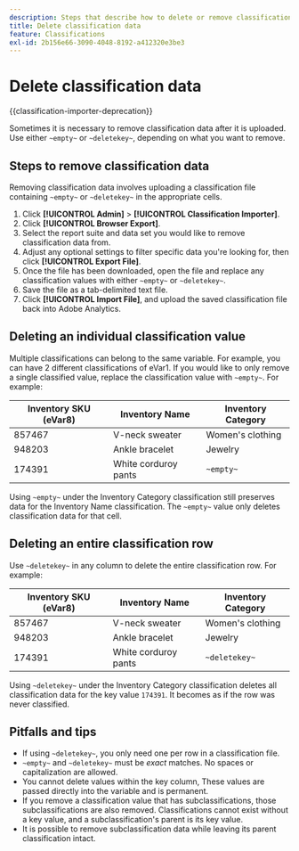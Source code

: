 ```yaml
---
description: Steps that describe how to delete or remove classification data.
title: Delete classification data
feature: Classifications
exl-id: 2b156e66-3090-4048-8192-a412320e3be3
---
```

# Delete classification data

{{classification-importer-deprecation}}

Sometimes it is necessary to remove classification data after it is uploaded. Use either `~empty~` or `~deletekey~`, depending on what you want to remove.

## Steps to remove classification data

Removing classification data involves uploading a classification file containing `~empty~` or `~deletekey~` in the appropriate cells.

1. Click **[!UICONTROL Admin]** > **[!UICONTROL Classification Importer]**.
1. Click **[!UICONTROL Browser Export]**.
1. Select the report suite and data set you would like to remove classification data from.
1. Adjust any optional settings to filter specific data you're looking for, then click **[!UICONTROL Export File]**.
1. Once the file has been downloaded, open the file and replace any classification values with either `~empty~` or `~deletekey~`.
1. Save the file as a tab-delimited text file.
1. Click **[!UICONTROL Import File]**, and upload the saved classification file back into Adobe Analytics.

## Deleting an individual classification value

Multiple classifications can belong to the same variable. For example, you can have 2 different classifications of eVar1. If you would like to only remove a single classified value, replace the classification value with `~empty~`. For example:

| Inventory SKU (eVar8) | Inventory Name | Inventory Category |
| --- | --- | --- |
| 857467 | V-neck sweater | Women's clothing |
| 948203 | Ankle bracelet | Jewelry |
| 174391 | White corduroy pants | `~empty~` |

Using `~empty~` under the Inventory Category classification still preserves data for the Inventory Name classification. The `~empty~` value only deletes classification data for that cell.

## Deleting an entire classification row

Use `~deletekey~` in any column to delete the entire classification row. For example:

| Inventory SKU (eVar8) | Inventory Name | Inventory Category |
| --- | --- | --- |
| 857467 | V-neck sweater | Women's clothing |
| 948203 | Ankle bracelet | Jewelry |
| 174391 | White corduroy pants | `~deletekey~` |

Using `~deletekey~` under the Inventory Category classification deletes all classification data for the key value `174391`. It becomes as if the row was never classified.

## Pitfalls and tips

* If using `~deletekey~`, you only need one per row in a classification file.
* `~empty~` and `~deletekey~` must be *exact* matches. No spaces or capitalization are allowed.
* You cannot delete values within the key column, These values are passed directly into the variable and is permanent.
* If you remove a classification value that has subclassifications, those subclassifications are also removed. Classifications cannot exist without a key value, and a subclassification's parent is its key value.
* It is possible to remove subclassification data while leaving its parent classification intact.
